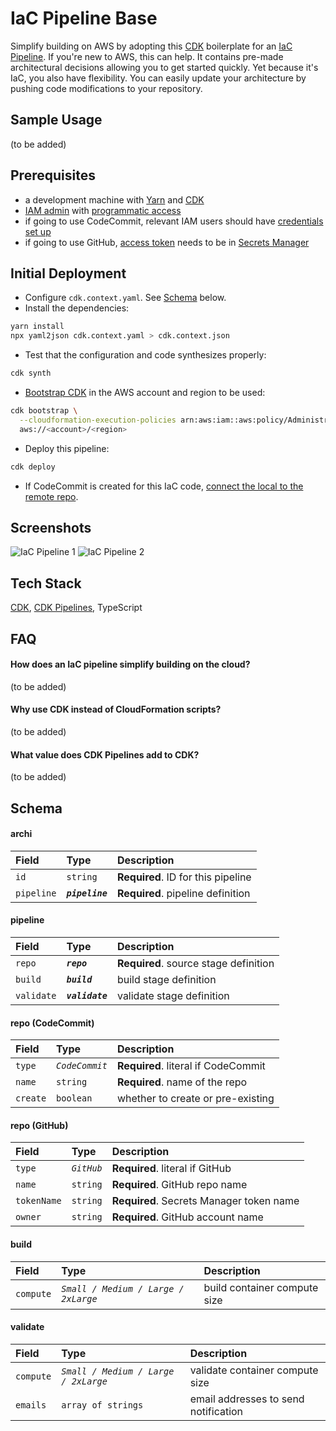 # IaC Pipeline Base

Simplify building on AWS by adopting this [CDK](https://docs.aws.amazon.com/cdk/latest/guide/home.html) boilerplate for an [IaC Pipeline](https://searchitoperations.techtarget.com/tip/Building-an-infrastructure-as-code-pipeline-in-the-cloud). If you're new to AWS, this can help. It contains pre-made architectural decisions allowing you to get started quickly. Yet because it's IaC, you also have flexibility. You can easily update your architecture by pushing code modifications to your repository. 

## Sample Usage

(to be added)

## Prerequisites

* a development machine with [Yarn](https://yarnpkg.com/getting-started/install) and [CDK](https://docs.aws.amazon.com/cdk/latest/guide/getting_started.html)
* [IAM admin](https://docs.aws.amazon.com/IAM/latest/UserGuide/getting-started_create-admin-group.html) with [programmatic access](https://docs.aws.amazon.com/IAM/latest/UserGuide/id_users_create.html)
* if going to use CodeCommit, relevant IAM users should have [credentials set up](https://docs.aws.amazon.com/IAM/latest/UserGuide/id_credentials_ssh-keys.html)
* if going to use GitHub, [access token](https://docs.github.com/en/github/authenticating-to-github/keeping-your-account-and-data-secure/creating-a-personal-access-token) needs to be in [Secrets Manager](https://docs.aws.amazon.com/secretsmanager/latest/userguide/tutorials_basic.html)

## Initial Deployment

* Configure `cdk.context.yaml`. See [Schema](#schema) below.
* Install the dependencies:
```bash
yarn install
npx yaml2json cdk.context.yaml > cdk.context.json
```
* Test that the configuration and code synthesizes properly:
```bash
cdk synth
```
* [Bootstrap CDK](https://docs.aws.amazon.com/cdk/latest/guide/bootstrapping.html) in the AWS account and region to be used:
```bash
cdk bootstrap \
  --cloudformation-execution-policies arn:aws:iam::aws:policy/AdministratorAccess \
  aws://<account>/<region>
```
* Deploy this pipeline:
```bash
cdk deploy
```
* If CodeCommit is created for this IaC code, [connect the local to the remote repo](https://docs.aws.amazon.com/codecommit/latest/userguide/how-to-connect.html#how-to-connect-local).

## Screenshots

![IaC Pipeline 1](https://res.cloudinary.com/engr-lynx/image/upload/v1623983025/iac/iac-pipeline-1.png "IaC Pipeline 1")
![IaC Pipeline 2](https://res.cloudinary.com/engr-lynx/image/upload/v1623983025/iac/iac-pipeline-2.png "IaC Pipeline 2")

## Tech Stack

[CDK](https://docs.aws.amazon.com/cdk/latest/guide/home.html), [CDK Pipelines](https://aws.amazon.com/blogs/developer/cdk-pipelines-continuous-delivery-for-aws-cdk-applications/), TypeScript

## FAQ

#### How does an IaC pipeline simplify building on the cloud?

(to be added)

#### Why use CDK instead of CloudFormation scripts?

(to be added)

#### What value does CDK Pipelines add to CDK?

(to be added)

## Schema

#### archi

| Field | Type | Description |
| :- | :- | :- |
| `id` | `string` | **Required**. ID for this pipeline |
| `pipeline` | **_`pipeline`_** | **Required**. pipeline definition |

#### pipeline

| Field | Type | Description |
| :- | :- | :- |
| `repo` | **_`repo`_** | **Required**. source stage definition |
| `build` | **_`build`_** | build stage definition |
| `validate` | **_`validate`_** | validate stage definition |

#### repo (CodeCommit)

| Field | Type | Description |
| :- | :- | :- |
| `type` | _`CodeCommit`_ | **Required**. literal if CodeCommit |
| `name` | `string` | **Required**. name of the repo |
| `create` | `boolean` | whether to create or pre-existing |

#### repo (GitHub)

| Field | Type | Description |
| :- | :- | :- |
| `type` | _`GitHub`_ | **Required**. literal if GitHub |
| `name` | `string` | **Required**. GitHub repo name |
| `tokenName` | `string` | **Required**. Secrets Manager token name |
| `owner` | `string` | **Required**. GitHub account name |

#### build

| Field | Type | Description |
| :- | :- | :- |
| `compute` | _`Small / Medium / Large / 2xLarge`_ | build container compute size |

#### validate

| Field | Type | Description |
| :- | :- | :- |
| `compute` | _`Small / Medium / Large / 2xLarge`_ | validate container compute size |
| `emails` | `array of strings` | email addresses to send notification |
